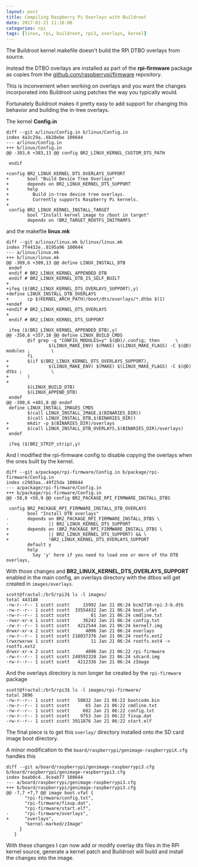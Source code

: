 ```yaml
---
layout: post
title: Compiling Raspberry Pi Overlays with Buildroot
date: 2017-01-21 11:16:00
categories: rpi
tags: [linux, rpi, buildroot, rpi3, overlays, kernel]
---
```


The Buildroot kernel makefile doesn't build the RPi DTBO overlays from source.

Instead the DTBO overlays are installed as part of the **rpi-firmware** package as copies from the [github.com/raspberrypi/firmware][rpi-firmware-repo] repository.

This is inconvenient when working on overlays and you want the changes incorporated into Buildroot using patches the way you typically would.

Fortunately Buildroot makes it pretty easy to add support for changing this behavior and building the in-tree overlays.

The kernel **Config.in**

    diff --git a/linux/Config.in b/linux/Config.in
    index 4a3c29a..6b20ebe 100644
    --- a/linux/Config.in
    +++ b/linux/Config.in
    @@ -383,6 +383,13 @@ config BR2_LINUX_KERNEL_CUSTOM_DTS_PATH

     endif

    +config BR2_LINUX_KERNEL_DTS_OVERLAYS_SUPPORT
    +       bool "Build Device Tree Overlays"
    +       depends on BR2_LINUX_KERNEL_DTS_SUPPORT
    +       help
    +         Build in-tree device tree overlays.
    +         Currently supports Raspberry Pi kernels.
    +
     config BR2_LINUX_KERNEL_INSTALL_TARGET
            bool "Install kernel image to /boot in target"
            depends on !BR2_TARGET_ROOTFS_INITRAMFS

and the makefile **linux.mk**

    diff --git a/linux/linux.mk b/linux/linux.mk
    index 7f4432e..8195a96 100644
    --- a/linux/linux.mk
    +++ b/linux/linux.mk
    @@ -309,6 +309,13 @@ define LINUX_INSTALL_DTB
     endef
     endif # BR2_LINUX_KERNEL_APPENDED_DTB
     endif # BR2_LINUX_KERNEL_DTB_IS_SELF_BUILT
    +
    +ifeq ($(BR2_LINUX_KERNEL_DTS_OVERLAYS_SUPPORT),y)
    +define LINUX_INSTALL_DTB_OVERLAYS
    +       cp $(KERNEL_ARCH_PATH)/boot/dts/overlays/*.dtbo $(1)
    +endef
    +endif # BR2_LINUX_KERNEL_DTS_OVERLAYS
    +
     endif # BR2_LINUX_KERNEL_DTS_SUPPORT

     ifeq ($(BR2_LINUX_KERNEL_APPENDED_DTB),y)
    @@ -350,6 +357,10 @@ define LINUX_BUILD_CMDS
            @if grep -q "CONFIG_MODULES=y" $(@D)/.config; then      \
                    $(LINUX_MAKE_ENV) $(MAKE) $(LINUX_MAKE_FLAGS) -C $(@D) modules ;        \
            fi
    +       $(if $(BR2_LINUX_KERNEL_DTS_OVERLAYS_SUPPORT),
    +               $(LINUX_MAKE_ENV) $(MAKE) $(LINUX_MAKE_FLAGS) -C $(@D) dtbs ;           \
    +       )
    +
            $(LINUX_BUILD_DTB)
            $(LINUX_APPEND_DTB)
     endef
    @@ -390,6 +401,8 @@ endef
     define LINUX_INSTALL_IMAGES_CMDS
            $(call LINUX_INSTALL_IMAGE,$(BINARIES_DIR))
            $(call LINUX_INSTALL_DTB,$(BINARIES_DIR))
    +       mkdir -p $(BINARIES_DIR)/overlays
    +       $(call LINUX_INSTALL_DTB_OVERLAYS,$(BINARIES_DIR)/overlays)
     endef
    
     ifeq ($(BR2_STRIP_strip),y)


And I modified the rpi-firmware config to disable copying the overlays when the ones built by the kernel.

    diff --git a/package/rpi-firmware/Config.in b/package/rpi-firmware/Config.in
    index c2983aa..49f25da 100644
    --- a/package/rpi-firmware/Config.in
    +++ b/package/rpi-firmware/Config.in
    @@ -58,8 +58,9 @@ config BR2_PACKAGE_RPI_FIRMWARE_INSTALL_DTBS
    
     config BR2_PACKAGE_RPI_FIRMWARE_INSTALL_DTB_OVERLAYS
            bool "Install DTB overlays"
    -       depends on BR2_PACKAGE_RPI_FIRMWARE_INSTALL_DTBS \
    -               || BR2_LINUX_KERNEL_DTS_SUPPORT
    +       depends on (BR2_PACKAGE_RPI_FIRMWARE_INSTALL_DTBS \
    +               || BR2_LINUX_KERNEL_DTS_SUPPORT) && \
    +               !BR2_LINUX_KERNEL_DTS_OVERLAYS_SUPPORT
            default y
            help
              Say 'y' here if you need to load one or more of the DTB overlays,


With those changes and **BR2_LINUX_KERNEL_DTS_OVERLAYS_SUPPORT** enabled in the main config, an overlays directory with the dtbos will get created in `images/overlays`.

    scott@fractal:/br5/rpi3$ ls -l images/
    total 443148
    -rw-r--r-- 1 scott scott     15992 Jan 21 06:24 bcm2710-rpi-3-b.dtb
    -rw-r--r-- 1 scott scott  33554432 Jan 21 06:24 boot.vfat
    -rw-r--r-- 1 scott scott        81 Jan 21 06:24 cmdline.txt
    -rwxr-xr-x 1 scott scott     36242 Jan 21 06:24 config.txt
    -rw-r--r-- 1 scott scott   4212544 Jan 21 06:24 kernel7.img
    drwxr-xr-x 2 scott scott      4096 Jan 21 06:24 overlays
    -rw-r--r-- 1 scott scott 216037376 Jan 21 06:24 rootfs.ext2
    lrwxrwxrwx 1 scott scott        11 Jan 21 06:24 rootfs.ext4 -> rootfs.ext2
    drwxr-xr-x 2 scott scott      4096 Jan 21 06:22 rpi-firmware
    -rw-r--r-- 1 scott scott 249592320 Jan 21 06:24 sdcard.img
    -rw-r--r-- 1 scott scott   4212336 Jan 21 06:24 zImage


And the overlays directory is non longer be created by the `rpi-firmware` package

    scott@fractal:/br5/rpi3$ ls -l images/rpi-firmware/
    total 3896
    -rw-r--r-- 1 scott scott   50832 Jan 21 06:22 bootcode.bin
    -rw-r--r-- 1 scott scott      65 Jan 21 06:22 cmdline.txt
    -rw-r--r-- 1 scott scott     682 Jan 21 06:22 config.txt
    -rw-r--r-- 1 scott scott    9753 Jan 21 06:22 fixup.dat
    -rw-r--r-- 1 scott scott 3911876 Jan 21 06:22 start.elf


The final piece is to get this `overlay/` directory installed onto the SD card image boot directory. 

A minor modification to the `board/raspberrypi/genimage-raspberrypiX.cfg` handles this
 
    diff --git a/board/raspberrypi/genimage-raspberrypi3.cfg b/board/raspberrypi/genimage-raspberrypi3.cfg
    index baab0c4..9ceab77 100644
    --- a/board/raspberrypi/genimage-raspberrypi3.cfg
    +++ b/board/raspberrypi/genimage-raspberrypi3.cfg
    @@ -7,7 +7,7 @@ image boot.vfat {
           "rpi-firmware/config.txt",
           "rpi-firmware/fixup.dat",
           "rpi-firmware/start.elf",
    -      "rpi-firmware/overlays",
    +      "overlays",
           "kernel-marked/zImage"
         }
       }


With these changes I can now add or modify overlay dts files in the RPi kernel source, generate a kernel patch and Buildroot will build and install the changes into the image.

[rpi-firmware-repo]: https://github.com/raspberrypi/firmware
